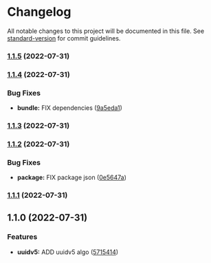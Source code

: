 # Changelog

All notable changes to this project will be documented in this file. See [standard-version](https://github.com/conventional-changelog/standard-version) for commit guidelines.

### [1.1.5](https://github.com/stephen-shopopop/uuidv5/compare/v1.1.4...v1.1.5) (2022-07-31)

### [1.1.4](https://github.com/stephen-shopopop/uuidv5/compare/v1.1.3...v1.1.4) (2022-07-31)


### Bug Fixes

* **bundle:** FIX dependencies ([9a5eda1](https://github.com/stephen-shopopop/uuidv5/commit/9a5eda19459e79fb5a9118559067fc5da0478f3e))

### [1.1.3](https://github.com/stephen-shopopop/uuidv5/compare/v1.1.2...v1.1.3) (2022-07-31)

### [1.1.2](https://github.com/stephen-shopopop/uuidv5/compare/v1.1.1...v1.1.2) (2022-07-31)


### Bug Fixes

* **package:** FIX package json ([0e5647a](https://github.com/stephen-shopopop/uuidv5/commit/0e5647a311c3f2aa440a73cfd9604669397059ab))

### [1.1.1](https://github.com/stephen-shopopop/uuidv5/compare/v1.1.0...v1.1.1) (2022-07-31)

## 1.1.0 (2022-07-31)


### Features

* **uuidv5:** ADD uuidv5 algo ([5715414](https://github.com/stephen-shopopop/uuidv5/commit/57154146be063bc28f1f3a501ed8323580d90d09))
